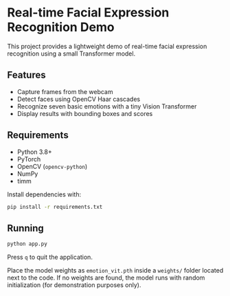 # Real-time Facial Expression Recognition Demo

This project provides a lightweight demo of real-time facial expression recognition using a small Transformer model.

## Features

- Capture frames from the webcam
- Detect faces using OpenCV Haar cascades
- Recognize seven basic emotions with a tiny Vision Transformer
- Display results with bounding boxes and scores

## Requirements

- Python 3.8+
- PyTorch
- OpenCV (`opencv-python`)
- NumPy
- timm

Install dependencies with:

```bash
pip install -r requirements.txt
```

## Running

```bash
python app.py
```

Press `q` to quit the application.

Place the model weights as `emotion_vit.pth` inside a `weights/` folder located next to the code. If no weights are found, the model runs with random initialization (for demonstration purposes only).

